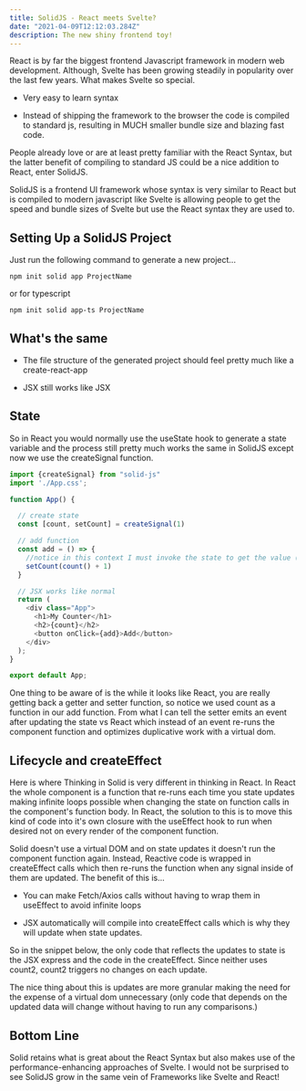 ```yaml
---
title: SolidJS - React meets Svelte?
date: "2021-04-09T12:12:03.284Z"
description: The new shiny frontend toy!
---
```


React is by far the biggest frontend Javascript framework in modern web development. Although, Svelte has been growing steadily in popularity over the last few years. What makes Svelte so special.

- Very easy to learn syntax

- Instead of shipping the framework to the browser the code is compiled to standard js, resulting in MUCH smaller bundle size and blazing fast code.

People already love or are at least pretty familiar with the React Syntax, but the latter benefit of compiling to standard JS could be a nice addition to React, enter SolidJS.

SolidJS is a frontend UI framework whose syntax is very similar to React but is compiled to modern javascript like Svelte is allowing people to get the speed and bundle sizes of Svelte but use the React syntax they are used to.

## Setting Up a SolidJS Project

Just run the following command to generate a new project...

```npm init solid app ProjectName```

or for typescript

```npm init solid app-ts ProjectName```

## What's the same

- The file structure of the generated project should feel pretty much like a create-react-app

- JSX still works like JSX

## State

So in React you would normally use the useState hook to generate a state variable and the process still pretty much works the same in SolidJS except now we use the createSignal function.

```js
import {createSignal} from "solid-js"
import './App.css';

function App() {

  // create state
  const [count, setCount] = createSignal(1)

  // add function
  const add = () => {
    //notice in this context I must invoke the state to get the value (not in jsx)
    setCount(count() + 1)
  }

  // JSX works like normal
  return (
    <div class="App">
      <h1>My Counter</h1>
      <h2>{count}</h2>
      <button onClick={add}>Add</button>
    </div>
  );
}

export default App;
```

One thing to be aware of is the while it looks like React, you are really getting back a getter and setter function, so notice we used count as a function in our add function. From what I can tell the setter emits an event after updating the state vs React which instead of an event re-runs the component function and optimizes duplicative work with a virtual dom.

## Lifecycle and createEffect

Here is where Thinking in Solid is very different in thinking in React. In React the whole component is a function that re-runs each time you state updates making infinite loops possible when changing the state on function calls in the component's function body. In React, the solution to this is to move this kind of code into it's own closure with the useEffect hook to run when desired not on every render of the component function.

Solid doesn't use a virtual DOM and on state updates it doesn't run the component function again. Instead, Reactive code is wrapped in createEffect calls which then re-runs the function when any signal inside of them are updated. The benefit of this is...

- You can make Fetch/Axios calls without having to wrap them in useEffect to avoid infinite loops

- JSX automatically will compile into createEffect calls which is why they will update when state updates.

So in the snippet below, the only code that reflects the updates to state is the JSX express and the code in the createEffect. Since neither uses count2, count2 triggers no changes on each update.

The nice thing about this is updates are more granular making the need for the expense of a virtual dom unnecessary (only code that depends on the updated data will change without having to run any comparisons.)

## Bottom Line

Solid retains what is great about the React Syntax but also makes use of the performance-enhancing approaches of Svelte. I would not be surprised to see SolidJS grow in the same vein of Frameworks like Svelte and React!